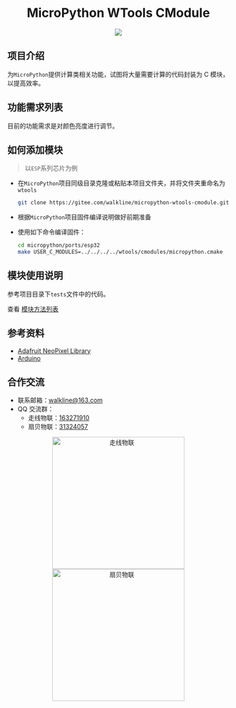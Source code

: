 <h1 align="center">MicroPython WTools CModule</h1>

<p align="center"><img src="https://img.shields.io/badge/Licence-MIT-green.svg?style=for-the-badge" /></p>

## 项目介绍

为`MicroPython`提供计算类相关功能，试图将大量需要计算的代码封装为 C 模块，以提高效率。

## 功能需求列表

目前的功能需求是对颜色亮度进行调节。

## 如何添加模块

> 以`ESP`系列芯片为例

* 在`MicroPython`项目同级目录克隆或粘贴本项目文件夹，并将文件夹重命名为`wtools`

	```bash
	git clone https://gitee.com/walkline/micropython-wtools-cmodule.git wtools
	```

* 根据`MicroPython`项目固件编译说明做好前期准备

* 使用如下命令编译固件：

	```bash
	cd micropython/ports/esp32
	make USER_C_MODULES=../../../../wtools/cmodules/micropython.cmake
	```

## 模块使用说明

参考项目目录下`tests`文件中的代码。

查看 [模块方法列表](./DOCS.md)

## 参考资料

* [Adafruit NeoPixel Library](https://github.com/adafruit/Adafruit_NeoPixel)
* [Arduino](https://www.arduino.cc/)

## 合作交流

* 联系邮箱：<walkline@163.com>
* QQ 交流群：
	* 走线物联：[163271910](https://jq.qq.com/?_wv=1027&k=xtPoHgwL)
	* 扇贝物联：[31324057](https://jq.qq.com/?_wv=1027&k=yp4FrpWh)

<p align="center"><img src="https://gitee.com/walkline/WeatherStation/raw/docs/images/qrcode_walkline.png" width="300px" alt="走线物联"><img src="https://gitee.com/walkline/WeatherStation/raw/docs/images/qrcode_bigiot.png" width="300px" alt="扇贝物联"></p>
